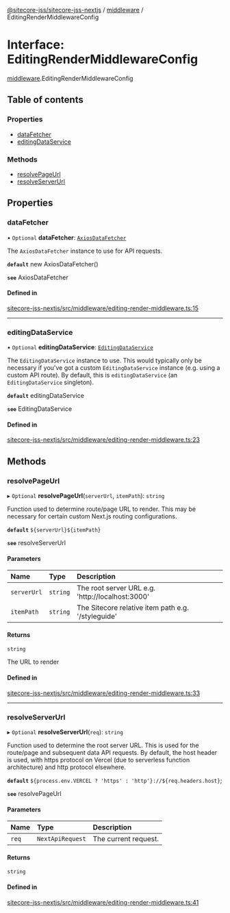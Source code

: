 [@sitecore-jss/sitecore-jss-nextjs](../README.md) / [middleware](../modules/middleware.md) / EditingRenderMiddlewareConfig

# Interface: EditingRenderMiddlewareConfig

[middleware](../modules/middleware.md).EditingRenderMiddlewareConfig

## Table of contents

### Properties

- [dataFetcher](middleware.EditingRenderMiddlewareConfig.md#datafetcher)
- [editingDataService](middleware.EditingRenderMiddlewareConfig.md#editingdataservice)

### Methods

- [resolvePageUrl](middleware.EditingRenderMiddlewareConfig.md#resolvepageurl)
- [resolveServerUrl](middleware.EditingRenderMiddlewareConfig.md#resolveserverurl)

## Properties

### dataFetcher

• `Optional` **dataFetcher**: [`AxiosDataFetcher`](../classes/index.AxiosDataFetcher.md)

The `AxiosDataFetcher` instance to use for API requests.

**`default`** new AxiosDataFetcher()

**`see`** AxiosDataFetcher

#### Defined in

[sitecore-jss-nextjs/src/middleware/editing-render-middleware.ts:15](https://github.com/Sitecore/jss/blob/1db69b67/packages/sitecore-jss-nextjs/src/middleware/editing-render-middleware.ts#L15)

___

### editingDataService

• `Optional` **editingDataService**: [`EditingDataService`](../classes/index.EditingDataService.md)

The `EditingDataService` instance to use.
This would typically only be necessary if you've got a custom `EditingDataService` instance (e.g. using a custom API route).
By default, this is `editingDataService` (an `EditingDataService` singleton).

**`default`** editingDataService

**`see`** EditingDataService

#### Defined in

[sitecore-jss-nextjs/src/middleware/editing-render-middleware.ts:23](https://github.com/Sitecore/jss/blob/1db69b67/packages/sitecore-jss-nextjs/src/middleware/editing-render-middleware.ts#L23)

## Methods

### resolvePageUrl

▸ `Optional` **resolvePageUrl**(`serverUrl`, `itemPath`): `string`

Function used to determine route/page URL to render.
This may be necessary for certain custom Next.js routing configurations.

**`default`** `${serverUrl}${itemPath}`

**`see`** resolveServerUrl

#### Parameters

| Name | Type | Description |
| :------ | :------ | :------ |
| `serverUrl` | `string` | The root server URL e.g. 'http://localhost:3000' |
| `itemPath` | `string` | The Sitecore relative item path e.g. '/styleguide' |

#### Returns

`string`

The URL to render

#### Defined in

[sitecore-jss-nextjs/src/middleware/editing-render-middleware.ts:33](https://github.com/Sitecore/jss/blob/1db69b67/packages/sitecore-jss-nextjs/src/middleware/editing-render-middleware.ts#L33)

___

### resolveServerUrl

▸ `Optional` **resolveServerUrl**(`req`): `string`

Function used to determine the root server URL. This is used for the route/page and subsequent data API requests.
By default, the host header is used, with https protocol on Vercel (due to serverless function architecture) and http protocol elsewhere.

**`default`** `${process.env.VERCEL ? 'https' : 'http'}://${req.headers.host}`;

**`see`** resolvePageUrl

#### Parameters

| Name | Type | Description |
| :------ | :------ | :------ |
| `req` | `NextApiRequest` | The current request. |

#### Returns

`string`

#### Defined in

[sitecore-jss-nextjs/src/middleware/editing-render-middleware.ts:41](https://github.com/Sitecore/jss/blob/1db69b67/packages/sitecore-jss-nextjs/src/middleware/editing-render-middleware.ts#L41)
